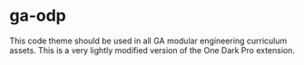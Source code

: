 # ga-odp

This code theme should be used in all GA modular engineering curriculum assets. This is a very lightly modified version of the One Dark Pro extension.
